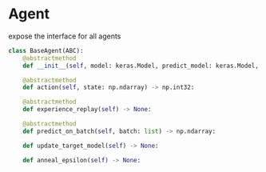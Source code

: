 # Agent

expose the interface for all agents

```python
class BaseAgent(ABC):
    @abstractmethod
    def __init__(self, model: keras.Model, predict_model: keras.Model, memory: ReplayMemory = None):

    @abstractmethod
    def action(self, state: np.ndarray) -> np.int32:

    @abstractmethod
    def experience_replay(self) -> None:

    @abstractmethod
    def predict_on_batch(self, batch: list) -> np.ndarray:

    def update_target_model(self) -> None:

    def anneal_epsilon(self) -> None:
```

<Bar title="Machine Learning for Safer Smart Environments - Implementation"/>